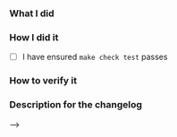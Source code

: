 <!--
Please make sure you've read and understood our contributing guidelines;
https://github.com/humanlayer/humanlayer/blob/master/CONTRIBUTING.md

If this is a bug fix, make sure your description includes "fixes #xxxx", or
"closes #xxxx"

Please provide the following information:

-->

### What I did

### How I did it

- [ ] I have ensured `make check test` passes

### How to verify it

### Description for the changelog

<!--
Write a short (one line) summary that describes the changes in this
pull request for inclusion in the changelog:
-->

-->

